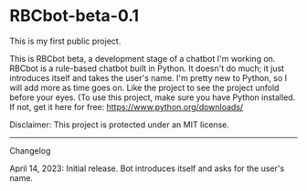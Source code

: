 # RBCbot-beta-0.1
This is my first public project.

This is RBCbot beta, a development stage of a chatbot I'm working on. RBCbot is a rule-based chatbot built in Python. It doesn't do much; it just introduces itself and takes the user's name. I'm pretty new to Python, so I will add more as time goes on. Like the project to see the project unfold before your eyes. (To use this project, make sure you have Python installed. If not, get it here for free: https://www.python.org/downloads/

Disclaimer: This project is protected under an MIT license.

-----------------------------------------------------------------------------------------------------
Changelog

April 14, 2023: Initial release. Bot introduces itself and asks for the user's name.
